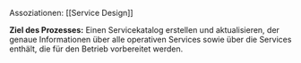 Assoziationen: [[Service Design]]

**Ziel des Prozesses:**
Einen Servicekatalog erstellen und aktualisieren, der genaue Informationen über alle operativen Services sowie über die Services enthält, die für den Betrieb vorbereitet werden.